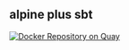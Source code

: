 ## alpine plus sbt

[![Docker Repository on Quay](https://quay.io/repository/akreuzer/alpine-sbt/status "Docker Repository on Quay")](https://quay.io/repository/akreuzer/alpine-sbt)